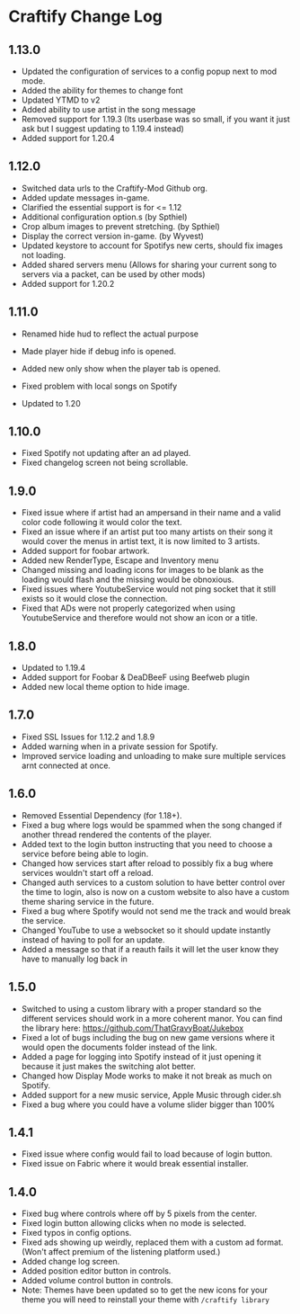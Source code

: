 # Craftify Change Log

## 1.13.0
- Updated the configuration of services to a config popup next to mod mode.
- Added the ability for themes to change font
- Updated YTMD to v2
- Added ability to use artist in the song message
- Removed support for 1.19.3 (Its userbase was so small, if you want it just ask but I suggest updating to 1.19.4 instead)
- Added support for 1.20.4

## 1.12.0
- Switched data urls to the Craftify-Mod Github org.
- Added update messages in-game.
- Clarified the essential support is for <= 1.12
- Additional configuration option.s (by Spthiel)
- Crop album images to prevent stretching. (by Spthiel)
- Display the correct version in-game. (by Wyvest)
- Updated keystore to account for Spotifys new certs, should fix images not loading.
- Added shared servers menu (Allows for sharing your current song to servers via a packet, can be used by other mods)
- Added support for 1.20.2

## 1.11.0
- Renamed hide hud to reflect the actual purpose
- Made player hide if debug info is opened.
- Added new only show when the player tab is opened.
- Fixed problem with local songs on Spotify

- Updated to 1.20

## 1.10.0
- Fixed Spotify not updating after an ad played.
- Fixed changelog screen not being scrollable.

## 1.9.0
- Fixed issue where if artist had an ampersand in their name and a valid color code following it would color the text.
- Fixed an issue where if an artist put too many artists on their song it would cover the menus in artist text, it is now limited to 3 artists.
- Added support for foobar artwork.
- Added new RenderType, Escape and Inventory menu
- Changed missing and loading icons for images to be blank as the loading would flash and the missing would be obnoxious.
- Fixed issues where YoutubeService would not ping socket that it still exists so it would close the connection.
- Fixed that ADs were not properly categorized when using YoutubeService and therefore would not show an icon or a title.

## 1.8.0
- Updated to 1.19.4
- Added support for Foobar & DeaDBeeF using Beefweb plugin
- Added new local theme option to hide image.

## 1.7.0
- Fixed SSL Issues for 1.12.2 and 1.8.9
- Added warning when in a private session for Spotify.
- Improved service loading and unloading to make sure multiple services arnt connected at once.

## 1.6.0
- Removed Essential Dependency (for 1.18+).
- Fixed a bug where logs would be spammed when the song changed if another thread rendered the contents of the player.
- Added text to the login button instructing that you need to choose a service before being able to login.
- Changed how services start after reload to possibly fix a bug where services wouldn't start off a reload.
- Changed auth services to a custom solution to have better control over the time to login, also is now on a custom website to also have a custom theme sharing service in the future.
- Fixed a bug where Spotify would not send me the track and would break the service.
- Changed YouTube to use a websocket so it should update instantly instead of having to poll for an update.
- Added a message so that if a reauth fails it will let the user know they have to manually log back in

## 1.5.0
- Switched to using a custom library with a proper standard so the different services should work in a more coherent manor. You can find the library here: https://github.com/ThatGravyBoat/Jukebox
- Fixed a lot of bugs including the bug on new game versions where it would open the documents folder instead of the link.
- Added a page for logging into Spotify instead of it just opening it because it just makes the switching alot better.
- Changed how Display Mode works to make it not break as much on Spotify.
- Added support for a new music service, Apple Music through cider.sh
- Fixed a bug where you could have a volume slider bigger than 100%

## 1.4.1
- Fixed issue where config would fail to load because of login button.
- Fixed issue on Fabric where it would break essential installer.

## 1.4.0

- Fixed bug where controls where off by 5 pixels from the center.
- Fixed login button allowing clicks when no mode is selected.
- Fixed typos in config options.
- Fixed ads showing up weirdly, replaced them with a custom ad format. (Won't affect premium of the listening platform used.)
- Added change log screen.
- Added position editor button in controls.
- Added volume control button in controls.
- Note: Themes have been updated so to get the new icons for your theme you will need to reinstall your theme with `/craftify library`
